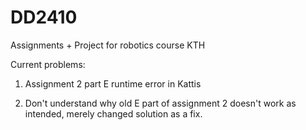 # DD2410
Assignments + Project for robotics course KTH

Current problems:

1. Assignment 2 part E runtime error in Kattis

2. Don't understand why old E part of assignment 2 doesn't work as intended, merely changed solution as a fix.
